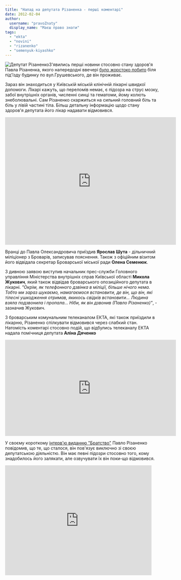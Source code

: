 ```yaml
---
title: "Напад на депутата Різаненка - перші коментарі"
date: 2012-02-04
author: 
  username: "pravoZnaty"
  display_name: "Маєш право знати"
tags: 
  - "ekta"
  - "novini"
  - "rizanenko"
  - "semenyuk-kiyashko"
---
```


![](https://mpz.brovary.org/wp-content/uploads/2012/02/Депутат-Різаненко.jpg "Депутат Різаненко")З'явились перші новини стосовно стану здоров'я Павла Різаненка, якого напередодні ввечері [було жорстоко побито](https://mpz.brovary.org/novini/%d0%bf%d0%be%d0%b1%d0%b8%d1%82%d0%be-%d0%be%d0%bf%d0%be%d0%b7%d0%b8%d1%86%d1%96%d0%b9%d0%bd%d0%be%d0%b3%d0%be-%d0%b4%d0%b5%d0%bf%d1%83%d1%82%d0%b0%d1%82%d0%b0-%d0%b1%d1%80%d0%be%d0%b2%d0%b0%d1%80/ "Побито опозиційного депутата Броварської міської ради") біля під'їзду будинку по вул.Грушевського, де він проживає.

Зараз він знаходиться у Київській міській клінічній лікарні швидкої допомоги. Лікарі кажуть, що переломів немає, є підозра на струс мозку, забої внутрішніх органів, численні синці та гематоми, йому колють знеболювальні. Сам Різаненко скаржиться на сильний головний біль та біль у лівій частині тіла. <!--more-->Більш детальну інформацію щодо стану здоров'я депутата його лікар надавати відмовився.

<iframe src="http://player.vimeo.com/video/36243615?title=0&amp;byline=0&amp;portrait=0" width="560" height="418" frameborder="0" webkitallowfullscreen mozallowfullscreen="" allowfullscreen=""></iframe>

Вранці до Павла Олександровича приїздив **Ярослав Шута** - дільничний міліціонер з Броварів, записував пояснення. Також з офіційним візитом його відвідала секретар Броварської міської ради **Олена Семенюк**.

З дивною заявою виступив начальник прес-служби Головного управління Міністерства внутрішніх справ Київської області **Микола Жукович**, який також відвідав броварського опозиційного депутата в лікарні. _"Окрім, як телефонного дзвінка в міліції, більше нічого нема. Тобто ми зараз шукаємо, намагаємося встановити, де він, що він, які тілесні ушкодження отримав, якихось свідків встановити... Людина взяла подзвонила і пропала... Ніби, як він дзвонив (Павло Різаненко)"_, - зазначив Жукович.

З броварським комунальним телеканалом ЕКТА, які також приїздили в лікарню, Різаненко спілкувати відмовився через слабкий стан. Натомість коментарі стосовно подій, що відбулись телеканалу ЕКТА надала помічниця депутата **Аліна Дяченко**

<iframe width="560" height="315" src="http://www.youtube.com/embed/sm4Uh94UD0E" frameborder="0" allowfullscreen></iframe>

У своєму короткому [інтерв'ю виданню "Братство"](http://www.bratstvo.info/analitika/3089-intervyu-pavla-rizanenka-deputata-zhorstoko-pobitogo-tsieyi-nochi-yakogo-dobu-ne-mozhe-znayti-mvs "Різаненко") Павло Різаненко повідомив, що те, що сталося, він пов'язує виключно зі своєю депутатською діяльністю. Він має певні підозри стосовно того, кому знадобилось його залякати, але озвучувати їх він поки-що відмовився.

<iframe width="480" height="360" src="http://www.youtube.com/embed/RpWY3vMkYu4" frameborder="0" allowfullscreen></iframe>
